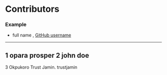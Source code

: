 # Contributors

### Example
- full name , [GitHub username](link)

---
1 opara prosper
2 john doe
---
3 Okpukoro Trust Jamin. trustjamin
